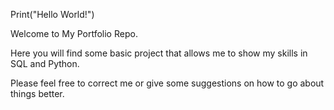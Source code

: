 Print("Hello World!")

Welcome to My Portfolio Repo. 

Here you will find some basic project that allows me to show my skills in SQL and Python. 

Please feel free to correct me or give some suggestions on how to go about things better. 
